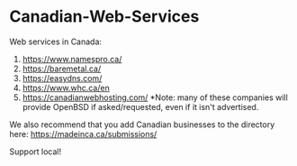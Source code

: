 # Canadian-Web-Services
Web services in Canada:

1. https://www.namespro.ca/
2. https://baremetal.ca/
3. https://easydns.com/
4. https://www.whc.ca/en
5. https://canadianwebhosting.com/
*Note: many of these companies will provide OpenBSD if asked/requested, even if it isn't advertised.

We also recommend that you add Canadian businesses to the directory here: https://madeinca.ca/submissions/

Support local!
